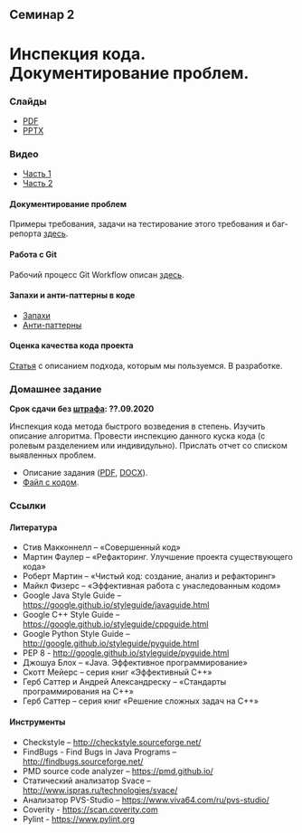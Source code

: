 Семинар 2
--
# Инспекция кода. Документирование проблем.

### Слайды

* [PDF](Seminar02-slides.pdf)
* [PPTX](Seminar02-slides.pptx)

### Видео

* [Часть 1](https://yadi.sk/i/_LIWJIj_P-yfOg)
* [Часть 2](https://yadi.sk/i/eHIE52cbgg8fGA)

#### Документирование проблем

Примеры требования, задачи на тестирование этого требования и баг-репорта [здесь](
https://github.com/andrewt0301/qa-testing-course/issues).

#### Работа с Git

Рабочий процесс Git Workflow описан [здесь](
https://nvie.com/posts/a-successful-git-branching-model/).

#### Запахи и анти-паттерны в коде

* [Запахи](https://en.wikipedia.org/wiki/Code_smell)
* [Анти-паттерны](https://en.wikipedia.org/wiki/Anti-pattern)

#### Оценка качества кода проекта

[Статья](https://github.com/yegor256/qfu/releases/latest/download/article.pdf)
с описанием подхода, которым мы пользуемся. В разработке.

### Домашнее задание

__Срок сдачи без [штрафа](../../grading.md): ??.09.2020__

Инспекция кода метода быстрого возведения в степень.
Изучить описание алгоритма. 
Провести инспекцию данного куска кода (с ролевым разделением или индивидульно).
Прислать отчет со списком выявленных проблем.

* Описание задания ([PDF](HomeTasks02.pdf), [DOCX](HomeTasks02.docx)).
* [Файл с кодом](
https://github.com/andrewt0301/qa-testing-course/blob/master/seminars/seminar02/Power.java).

### Ссылки

#### Литература
* Стив Макконнелл – «Совершенный код»
* Мартин Фаулер – «Рефакторинг. Улучшение проекта существующего кода»
* Роберт Мартин – «Чистый код: создание, анализ и рефакторинг»
* Майкл Физерс – «Эффективная работа с унаследованным кодом»
* Google Java Style Guide – https://google.github.io/styleguide/javaguide.html
* Google C++ Style Guide – https://google.github.io/styleguide/cppguide.html
* Google Python Style Guide – http://google.github.io/styleguide/pyguide.html
* PEP 8 - http://google.github.io/styleguide/pyguide.html
* Джошуа Блох – «Java. Эффективное программирование»
* Скотт Мейерс – серия книг «Эффективный С++»
* Герб Саттер и Андрей Александреску – «Стандарты программирования на С++»
* Герб Саттер – серия книг «Решение сложных задач на С++»

#### Инструменты
* Checkstyle – http://checkstyle.sourceforge.net/
* FindBugs - Find Bugs in Java Programs – http://findbugs.sourceforge.net/
* PMD source code analyzer – https://pmd.github.io/
* Статический анализатор Svace – http://www.ispras.ru/technologies/svace/
* Анализатор PVS-Studio – https://www.viva64.com/ru/pvs-studio/
* Coverity - https://scan.coverity.com
* Pylint - https://www.pylint.org
